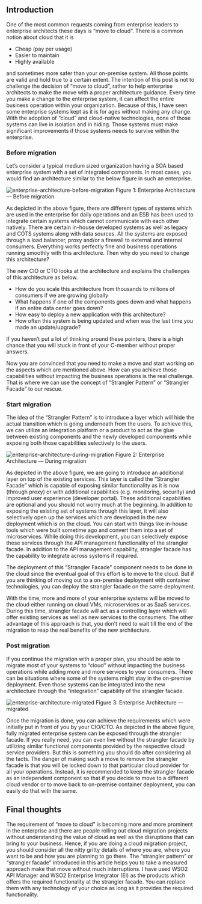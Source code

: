 ## Introduction

One of the most common requests coming from enterprise leaders to enterprise architects these days is “move to cloud”. There is a common notion about cloud that it is
- Cheap (pay per usage)
- Easier to maintain
- Highly available

and sometimes more safer than your on-premise system. All those points are valid and hold true to a certain extent. The intention of this post is not to challenge the decision of “move to cloud”, rather to help enterprise architects to make the move with a proper architecture guidance.
Every time you make a change to the enterprise system, it can affect the entire business operation within your organization. Because of this, I have seen some enterprise systems kept as it is for ages without making any change. With the adoption of “cloud” and cloud-native technologies, none of those systems can live in isolation and in hiding. Those systems must make significant improvements if those systems needs to survive within the enterprise.

### Before migration
Let’s consider a typical medium sized organization having a SOA based enterprise system with a set of integrated components. In most cases, you would find an architecture similar to the below figure in such an enterprise.

![enterprise-architecture-before-migration](images/Migrating-architecture-with-strangler-pattern-0.png)
Figure 1: Enterprise Architecture — Before migration

As depicted in the above figure, there are different types of systems which are used in the enterprise for daily operations and an ESB has been used to integrate certain systems which cannot communicate with each other natively. There are certain in-house developed systems as well as legacy and COTS systems along with data sources. All the systems are exposed through a load balancer, proxy and/or a firewall to external and internal consumers. Everything works perfectly fine and business operations running smoothly with this architecture. Then why do you need to change this architecture?

The new CIO or CTO looks at the architecture and explains the challenges of this architecture as below.
- How do you scale this architecture from thousands to millions of consumers if we are growing globally
- What happens if one of the components goes down and what happens if an entire data center goes down?
- How easy to deploy a new application with this architecture?
- How often this system is being updated and when was the last time you made an update/upgrade?

If you haven’t put a lot of thinking around these pointers, there is a high chance that you will stuck in front of your C-member without proper answers.

Now you are convinced that you need to make a move and start working on the aspects which are mentioned above. How can you achieve those capabilities without impacting the business operations is the real challenge. That is where we can use the concept of “Strangler Pattern” or “Strangler Facade” to our rescue.

### Start migration
The idea of the “Strangler Pattern” is to introduce a layer which will hide the actual transition which is going underneath from the users. To achieve this, we can utilize an integration platform or a product to act as the glue between existing components and the newly developed components while exposing both those capabilities selectively to the users.

![enterprise-architecture-during-migration](images/Migrating-architecture-with-strangler-pattern-1.png)
Figure 2: Enterprise Architecture — During migration

As depicted in the above figure, we are going to introduce an additional layer on top of the existing services. This layer is called the “Strangler Facade” which is capable of exposing similar functionality as it is now (through proxy) or with additional capabilities (e.g. monitoring, security) and improved user experience (developer portal). These additional capabilities are optional and you should not worry much at the beginning. In addition to exposing the existing set of systems through this layer, it will also selectively open up the services which are developed in the new deployment which is on the cloud. You can start with things like in-house tools which were built sometime ago and convert them into a set of microservices. While doing this development, you can selectively expose these services through the API management functionality of the strangler facade. In addition to the API management capability, strangler facade has the capability to integrate across systems if required.

The deployment of this “Strangler Facade” component needs to be done in the cloud since the eventual goal of this effort is to move to the cloud. But if you are thinking of moving out to a on-premise deployment with container technologies, you can deploy the strangler facade on the same deployment.

With the time, more and more of your enterprise systems will be moved to the cloud either running on cloud VMs, microservices or as SaaS services. During this time, strangler facade will act as a controlling layer which will offer existing services as well as new services to the consumers. The other advantage of this approach is that, you don’t need to wait till the end of the migration to reap the real benefits of the new architecture.

### Post migration
If you continue the migration with a proper plan, you should be able to migrate most of your systems to “cloud” without impacting the business operations while adding more and more services to your consumers. There can be situations where some of the systems might stay in the on-premise deployment. Even those systems can be integrated into the new architecture through the “integration” capability of the strangler facade.

![enterprise-architecture-migrated](images/Migrating-architecture-with-strangler-pattern-2.png)
Figure 3: Enterprise Architecture — migrated

Once the migration is done, you can achieve the requirements which were initially put in front of you by your CIO/CTO. As depicted in the above figure, fully migrated enterprise system can be exposed through the strangler facade. If you really need, you can even live without the strangler facade by utilizing similar functional components provided by the respective cloud service providers. But this is something you should do after considering all the facts. The danger of making such a move to remove the strangler facade is that you will be locked down to that particular cloud provider for all your operations. Instead, it is recommended to keep the strangler facade as an independent component so that if you decide to move to a different cloud vendor or to move back to on-premise container deployment, you can easily do that with the same.

## Final thoughts
The requirement of “move to cloud” is becoming more and more prominent in the enterprise and there are people rolling out cloud migration projects without understanding the value of cloud as well as the disruptions that can bring to your business. Hence, if you are doing a cloud migration project, you should consider all the nitty gritty details of where you are, where you want to be and how you are planning to go there. The “strangler pattern” or “strangler facade” introduced in this article helps you to take a measured approach make that move without much interruptions. I have used WSO2 API Manager and WSO2 Enterprise Integrator (EI) as the products which offers the required functionality at the strangler facade. You can replace them with any technology of your choice as long as it provides the required functionality.
